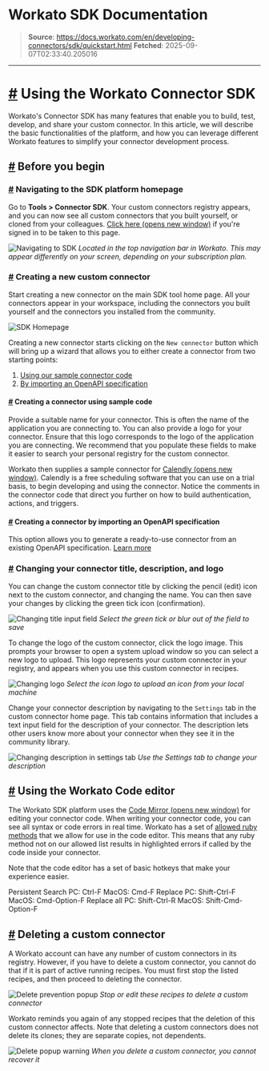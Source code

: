 # Workato SDK Documentation

> **Source**: https://docs.workato.com/en/developing-connectors/sdk/quickstart.html
> **Fetched**: 2025-09-07T02:33:40.205016

---

# [#](<#using-the-workato-connector-sdk>) Using the Workato Connector SDK

Workato's Connector SDK has many features that enable you to build, test, develop, and share your custom connector. In this article, we will describe the basic functionalities of the platform, and how you can leverage different Workato features to simplify your connector development process.

## [#](<#before-you-begin>) Before you begin

### [#](<#navigating-to-the-sdk-platform-homepage>) Navigating to the SDK platform homepage

Go to **Tools > Connector SDK**. Your custom connectors registry appears, and you can now see all custom connectors that you built yourself, or cloned from your colleagues. [Click here (opens new window)](<https://www.workato.com/custom_adapters>) if you're signed in to be taken to this page.

![Navigating to SDK](/assets/img/Navigating-to-SDK.6b40667e.png) _Located in the top navigation bar in Workato. This may appear differently on your screen, depending on your subscription plan._

### [#](<#creating-a-new-custom-connector>) Creating a new custom connector

Start creating a new connector on the main SDK tool home page. All your connectors appear in your workspace, including the connectors you built yourself and the connectors you installed from the community.

![SDK Homepage](/assets/img/SDK-homepage.b1f6c9c7.png)

Creating a new connector starts clicking on the `New connector` button which will bring up a wizard that allows you to either create a connector from two starting points:

  1. [Using our sample connector code](<#creating-a-connector-using-sample-code>)
  2. [By importing an OpenAPI specification](<#creating-a-connector-by-importing-an-openapi-specification>)

#### [#](<#creating-a-connector-using-sample-code>) Creating a connector using sample code

Provide a suitable name for your connector. This is often the name of the application you are connecting to. You can also provide a logo for your connector. Ensure that this logo corresponds to the logo of the application you are connecting. We recommend that you populate these fields to make it easier to search your personal registry for the custom connector.

Workato then supplies a sample connector for [Calendly (opens new window)](<https://calendly.com/>). Calendly is a free scheduling software that you can use on a trial basis, to begin developing and using the connector. Notice the comments in the connector code that direct you further on how to build authentication, actions, and triggers.

#### [#](<#creating-a-connector-by-importing-an-openapi-specification>) Creating a connector by importing an OpenAPI specification

This option allows you to generate a ready-to-use connector from an existing OpenAPI specification. [Learn more](</developing-connectors/sdk/guides/import-via-oas.html>)

### [#](<#changing-your-connector-title-description-and-logo>) Changing your connector title, description, and logo

You can change the custom connector title by clicking the pencil (edit) icon next to the custom connector, and changing the name. You can then save your changes by clicking the green tick icon (confirmation).

![Changing title input field](/assets/img/change-title-view.59de223b.png) _Select the green tick or blur out of the field to save_

To change the logo of the custom connector, click the logo image. This prompts your browser to open a system upload window so you can select a new logo to upload. This logo represents your custom connector in your registry, and appears when you use this custom connector in recipes.

![Changing logo](/assets/img/change-logo-view.f1797fc4.gif) _Select the icon logo to upload an icon from your local machine_

Change your connector description by navigating to the `Settings` tab in the custom connector home page. This tab contains information that includes a text input field for the description of your connector. The description lets other users know more about your connector when they see it in the community library.

![Changing description in settings tab](/assets/img/change-description-view.0336cea4.png) _Use the Settings tab to change your description_

## [#](<#using-the-workato-code-editor>) Using the Workato Code editor

The Workato SDK platform uses the [Code Mirror (opens new window)](<https://codemirror.net/>) for editing your connector code. When writing your connector code, you can see all syntax or code errors in real time. Workato has a set of [allowed ruby methods](</developing-connectors/sdk/sdk-reference/ruby_methods.html>) that we allow for use in the code editor. This means that any ruby method not on our allowed list results in highlighted errors if called by the code inside your connector.

Note that the code editor has a set of basic hotkeys that make your experience easier.

Persistent Search
    PC: Ctrl-F
    MacOS: Cmd-F
Replace
    PC: Shift-Ctrl-F
    MacOS: Cmd-Option-F
Replace all
    PC: Shift-Ctrl-R
    MacOS: Shift-Cmd-Option-F

## [#](<#deleting-a-custom-connector>) Deleting a custom connector

A Workato account can have any number of custom connectors in its registry. However, if you have to delete a custom connector, you cannot do that if it is part of active running recipes. You must first stop the listed recipes, and then proceed to deleting the connector.

![Delete prevention popup](/assets/img/prevent-delete-popup.1360ea5b.png) _Stop or edit these recipes to delete a custom connector_

Workato reminds you again of any stopped recipes that the deletion of this custom connector affects. Note that deleting a custom connectors does not delete its clones; they are separate copies, not dependents.

![Delete popup warning](/assets/img/delete-popup-warning.6cbf6ba1.png) _When you delete a custom connector, you cannot recover it_
